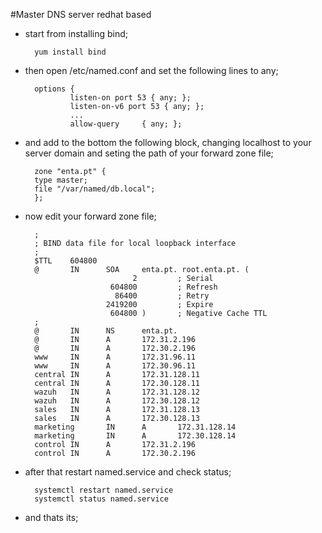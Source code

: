 #Master DNS server redhat based


- start from installing bind;

        yum install bind
        
- then open /etc/named.conf and set the following lines to any;

        options {
                listen-on port 53 { any; };
                listen-on-v6 port 53 { any; };
                ...
                allow-query     { any; };
                
- and add to the bottom the following block, changing localhost to your server domain and seting the path of your forward zone file;

        zone "enta.pt" {
        type master;
        file "/var/named/db.local";
        };
               
- now edit your forward zone file;

        ;
        ; BIND data file for local loopback interface
        ;
        $TTL    604800
        @       IN      SOA     enta.pt. root.enta.pt. (
                              2         ; Serial
                         604800         ; Refresh
                          86400         ; Retry
                        2419200         ; Expire
                         604800 )       ; Negative Cache TTL
        ;
        @       IN      NS      enta.pt.
        @       IN      A       172.31.2.196
        @       IN      A       172.30.2.196
        www     IN      A       172.31.96.11
        www     IN      A       172.30.96.11
        central IN      A       172.31.128.11
        central IN      A       172.30.128.11
        wazuh   IN      A       172.31.128.12
        wazuh   IN      A       172.30.128.12
        sales   IN      A       172.31.128.13
        sales   IN      A       172.30.128.13
        marketing       IN      A       172.31.128.14
        marketing       IN      A       172.30.128.14
        control IN      A       172.31.2.196
        control IN      A       172.30.2.196       
        
- after that restart named.service and check status;

        systemctl restart named.service 
        systemctl status named.service   
        
- and thats its;        
        
        
        


